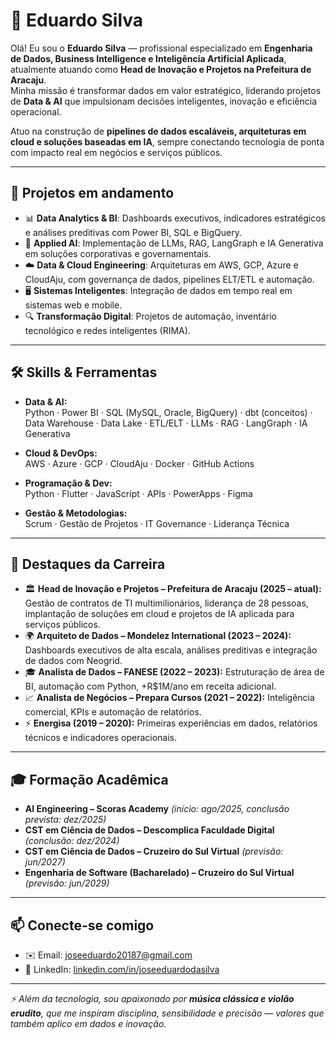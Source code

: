 # 👋 Eduardo Silva

Olá! Eu sou o **Eduardo Silva** — profissional especializado em **Engenharia de Dados, Business Intelligence e Inteligência Artificial Aplicada**, atualmente atuando como **Head de Inovação e Projetos na Prefeitura de Aracaju**.  
Minha missão é transformar dados em valor estratégico, liderando projetos de **Data & AI** que impulsionam decisões inteligentes, inovação e eficiência operacional.

Atuo na construção de **pipelines de dados escaláveis, arquiteturas em cloud e soluções baseadas em IA**, sempre conectando tecnologia de ponta com impacto real em negócios e serviços públicos.

---

## 🚀 Projetos em andamento

- 📊 **Data Analytics & BI**: Dashboards executivos, indicadores estratégicos e análises preditivas com Power BI, SQL e BigQuery.  
- 🧠 **Applied AI**: Implementação de LLMs, RAG, LangGraph e IA Generativa em soluções corporativas e governamentais.  
- ☁️ **Data & Cloud Engineering**: Arquiteturas em AWS, GCP, Azure e CloudAju, com governança de dados, pipelines ELT/ETL e automação.  
- 🖥️ **Sistemas Inteligentes**: Integração de dados em tempo real em sistemas web e mobile.  
- 🔍 **Transformação Digital**: Projetos de automação, inventário tecnológico e redes inteligentes (RIMA).  

---

## 🛠️ Skills & Ferramentas

- **Data & AI:**  
  Python · Power BI · SQL (MySQL, Oracle, BigQuery) · dbt (conceitos) · Data Warehouse · Data Lake · ETL/ELT · LLMs · RAG · LangGraph · IA Generativa  

- **Cloud & DevOps:**  
  AWS · Azure · GCP · CloudAju · Docker · GitHub Actions  

- **Programação & Dev:**  
  Python · Flutter · JavaScript · APIs · PowerApps · Figma  

- **Gestão & Metodologias:**  
  Scrum · Gestão de Projetos · IT Governance · Liderança Técnica  

---

## 💼 Destaques da Carreira

- 🏛️ **Head de Inovação e Projetos – Prefeitura de Aracaju (2025 – atual):** Gestão de contratos de TI multimilionários, liderança de 28 pessoas, implantação de soluções em cloud e projetos de IA aplicada para serviços públicos.  
- 🌍 **Arquiteto de Dados – Mondelez International (2023 – 2024):** Dashboards executivos de alta escala, análises preditivas e integração de dados com Neogrid.  
- 🎓 **Analista de Dados – FANESE (2022 – 2023):** Estruturação de área de BI, automação com Python, +R$1M/ano em receita adicional.  
- 📈 **Analista de Negócios – Prepara Cursos (2021 – 2022):** Inteligência comercial, KPIs e automação de relatórios.  
- ⚡ **Energisa (2019 – 2020):** Primeiras experiências em dados, relatórios técnicos e indicadores operacionais.  

---

## 🎓 Formação Acadêmica

- **AI Engineering – Scoras Academy** *(início: ago/2025, conclusão prevista: dez/2025)*  
- **CST em Ciência de Dados – Descomplica Faculdade Digital** *(conclusão: dez/2024)*  
- **CST em Ciência de Dados – Cruzeiro do Sul Virtual** *(previsão: jun/2027)*  
- **Engenharia de Software (Bacharelado) – Cruzeiro do Sul Virtual** *(previsão: jun/2029)*  

---

## 📫 Conecte-se comigo

- ✉️ Email: [joseeduardo20187@gmail.com](mailto:joseeduardo20187@gmail.com)  
- 🔗 LinkedIn: [linkedin.com/in/joseeduardodasilva](https://www.linkedin.com/in/joseeduardodasilva/)  

---

_⚡ Além da tecnologia, sou apaixonado por **música clássica e violão erudito**, que me inspiram disciplina, sensibilidade e precisão — valores que também aplico em dados e inovação._  
